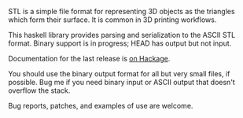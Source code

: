 STL is a simple file format for representing 3D objects as the
triangles which form their surface. It is common in 3D printing
workflows.

This haskell library provides parsing and serialization to the ASCII
STL format. Binary support is in progress; HEAD has output but not
input.

Documentation for the last release is
[on Hackage](http://hackage.haskell.org/package/STL).

You should use the binary output format for all but very small files,
if possible.  Bug me if you need binary input or ASCII output that
doesn't overflow the stack.

Bug reports, patches, and examples of use are welcome.
